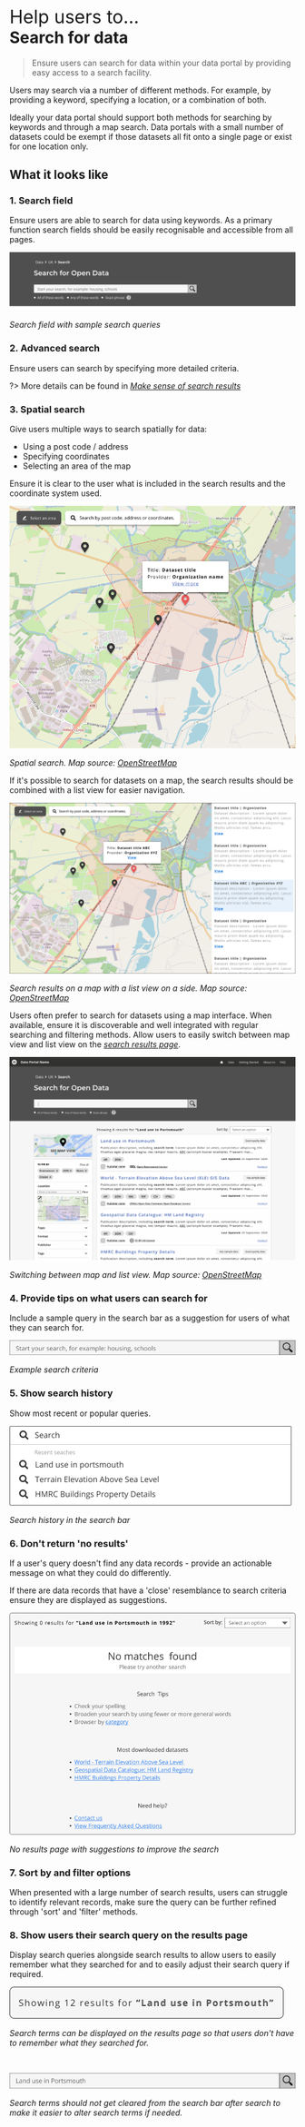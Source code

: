 <div class="small-heading" style="margin-top: 45px; font-size: 32px;">Help users to...</div>
<h1 id="search-for-data" style="margin-top: 0px">Search for data</h1>

> Ensure users can search for data within your data portal by providing easy access to a search facility.

Users may search via a number of different methods. For example, by providing a keyword, specifying a location, or a combination of both.

Ideally your data portal should support both methods for searching by keywords and through a map search. Data portals with a small number of datasets could be exempt if those datasets all fit onto a single page or exist for one location only.

## What it looks like

### 1. Search field

Ensure users are able to search for data using keywords. As a primary function search fields should be easily recognisable and accessible from all pages. 
<!-- some confusion over the wording here -->

<div class="image-container">

![Search field in a geospatial data portal](../../_media/search-for-data/simple-search.png)

*Search field with sample search queries*

</div>

### 2. Advanced search

Ensure users can search by specifying more detailed criteria.

?> More details can be found in [*Make sense of search results*](main-content/steps/make-sense-of-search-results)

### 3. Spatial search

Give users multiple ways to search spatially for data:

* Using a post code / address
* Specifying coordinates
* Selecting an area of the map

Ensure it is clear to the user what is included in the search results and the coordinate system used.

<div class="image-container">

![Map search interface for geospatial data portal](../../_media/search-for-data/map-view.png)

*Spatial search. Map source: [OpenStreetMap](https://www.openstreetmap.org)*

</div>

If it's possible to search for datasets on a map, the search results should be combined with a list view for easier navigation.

<div class="image-container">

![Search results on a map in a geospatial data portal](../../_media/search-for-data/map-and-list.png)

*Search results on a map with a list view on a side. Map source: [OpenStreetMap](https://www.openstreetmap.org)*

</div>

Users often prefer to search for datasets using a map interface. When available, ensure it is discoverable and well integrated with regular searching and filtering methods. Allow users to easily switch between map view and list view on the *[search results page](search-and-results)*.

<div class="image-container">

![Animation showing  map and list view interaction on a geospatial data portal](../../_media/search-for-data/map-to-list.gif)

*Switching between map and list view. Map source: [OpenStreetMap](https://www.openstreetmap.org)*

</div>

### 4. Provide tips on what users can search for

Include a sample query in the search bar as a suggestion for users of what they can search for.

<div class="image-container">

![Search bar with example search criteria](../../_media/search-for-data/search-bar.png)

*Example search criteria*

</div>

### 5. Show search history

Show most recent or popular queries.

<div class="image-container">

![Search bar with search history](../../_media/search-for-data/search-history.png)

*Search history in the search bar*

</div>

### 6. Don't return 'no results'

If a user's query doesn't find any data records - provide an actionable message on what they could do differently.

If there are data records that have a 'close' resemblance to search criteria ensure they are displayed as suggestions.

<div class="image-container">

![No search results page on geospatial data portal](../../_media/search-for-data/no-results.png)

*No results page with suggestions to improve the search*

</div>

### 7. Sort by and filter options

When presented with a large number of search results, users can struggle to identify relevant records, make sure the query can be further refined through 'sort' and 'filter' methods.

### 8. Show users their search query on the results page

Display search queries alongside search results to allow users to easily remember what they searched for and to easily adjust their search query if required.

<div class="image-container">

![Search terms displayed on search results page in a geospatial data portal](../../_media/search-for-data/search-terms.png)

*Search terms can be displayed on the results page so that users don't have to remember what they searched for.*

</div>

<br>

<div class="image-container">

![Search terms in the search bar should not get cleared after search](../../_media/search-for-data/search-terms-2.png)

*Search terms should not get cleared from the search bar after search to make it easier to alter search terms if needed.*

</div>
<!--
## When to use
Search functionality is important for data portals that have more datasets than can easily be presented on a single page.
### Example page
> **[Search / search results](main-content/pages/search-and-results)**
## Related
* [Make sense of search results](/main-content/steps/make-sense-of-search-results.md)
---
-->
<!-- Additional information can be presented in dropdown menus -->
<!--
<details>
<summary>Essential components</summary>
<br>
Below is a checklist of components/information that are relevant for this task.
These components can be arranged in many ways, but the ones with highest relevance should be the most visible/accessible.
?> 1 - high relevance, 2 - medium relevance, 3 - low relevance
-->
<!-- Table of component start -->
<!--
| Component       | Description                                                               | Relevance |
|-----------------|---------------------------------------------------------------------------|:---------:|
| Homepage search | Simple search on data portals homepage                                    |     1     |
| Navbar search   | A search bar that's accessible from any page                              |     2     |
| Detailed search | A more detailed search page with additional filtering and sorting options |     1     |
| Data filtering  | An option to filter search results                                        |     2     |
| Data sorting    | An option to sort data search reults                                      |     1     |
</details>
-->
